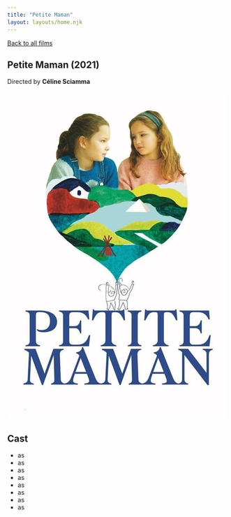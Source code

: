 ```yaml
---
title: "Petite Maman"
layout: layouts/home.njk
---
```


<a href="../">Back to all films</a>

<article class="film">
  <h1>Petite Maman (2021)</h1>

  <p class="director">
    Directed by <strong>Céline Sciamma</strong>
  </p>

  <img src="../films/posters/petite-maman.jpg" alt="">

  <h2>
    Cast
  </h2>
  <ul>
    <li><strong></strong> as <em></em></li>
<li><strong></strong> as <em></em></li>
<li><strong></strong> as <em></em></li>
<li><strong></strong> as <em></em></li>
<li><strong></strong> as <em></em></li>
<li><strong></strong> as <em></em></li>
<li><strong></strong> as <em></em></li>
<li><strong></strong> as <em></em></li>
  </ul>
</article>
